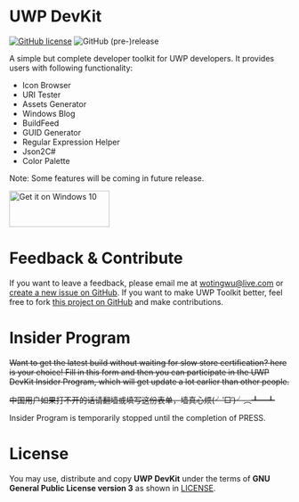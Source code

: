 # UWP DevKit

[![GitHub license](https://img.shields.io/badge/license-AGPL-blue.svg?style=flat-square)](https://raw.githubusercontent.com/patrick330602/UWP-DevKit/master/LICENSE) ![GitHub (pre-)release](https://img.shields.io/github/release/patrick330602/UWP-DevKit/all.svg?style=flat-square)

A simple but complete developer toolkit for UWP developers. It provides users with following functionality:

- Icon Browser
- URI Tester
- Assets Generator
- Windows Blog
- BuildFeed
- GUID Generator
- Regular Expression Helper
- Json2C#
- Color Palette

Note: Some features will be coming in future release.

<a href="https://www.microsoft.com/store/apps/9nblggh5p90f?ocid=badge"><img height="65" width="180" src="https://assets.windowsphone.com/f2f77ec7-9ba9-4850-9ebe-77e366d08adc/English_Get_it_Win_10_InvariantCulture_Default.png" alt="Get it on Windows 10" /></a>

# Feedback & Contribute

If you want to leave a feedback, please email me at wotingwu@live.com or [create a new issue on GitHub](https://github.com/patrick330602/UWP-DevKit/issues/new). If you want to make UWP Toolkit better, feel free to fork [this project on GitHub](https://github.com/patrick330602/UWP-DevKit) and make contributions.

# Insider Program

<del>Want to get the latest build without waiting for slow store certification? here is your choice! Fill in this form and then you can participate in the UWP DevKit Insider Program, which will get update a lot earlier than other people.</del>

<del>中国用户如果打不开的话请翻墙或填写这份表单，墙真心烦(╯‵□′)╯︵┻━┻</del>

Insider Program is temporarily stopped until the completion of PRESS.

# License

You may use, distribute and copy **UWP DevKit** under the terms of **GNU General Public License version 3** as shown in [LICENSE](https://raw.githubusercontent.com/patrick330602/UWP-DevKit/master/LICENSE).
